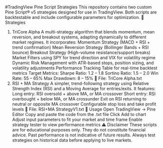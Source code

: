 #TradingView Pine Script Strategies
This repository contains two custom Pine Script® v5 strategies designed for use in TradingView. Both scripts are backtestable and include configurable parameters for optimization.
📂 Strategies
1. TriCore Alpha
A multi-strategy algorithm that blends momentum, mean reversion, and breakout systems, adapting dynamically to different market regimes.
It incorporates:
Momentum Strategy (MACD + RSI + trend confirmation)
Mean Reversion Strategy (Bollinger Bands + RSI bounce)
Breakout Strategy (High-volume resistance/support breaks)
Market Filters using SPY for trend direction and VIX for volatility regime
Dynamic Risk Management with ATR-based stops, position sizing, and volatility adjustments
Performance Tracking Table for real-time backtest metrics
Target Metrics:
Sharpe Ratio: 1.2 – 1.8
Sortino Ratio: 1.5 – 2.0
Win Rate: 55 – 65%
Max Drawdown: 8 – 15%
📄 File: TriCore Alpha.txt
2. RSI + MA Strategy
A simpler, trend-following strategy using Relative Strength Index (RSI) and a Moving Average for entries/exits.
It features:
Long entry: RSI oversold + above MA, or MA crossover
Short entry: RSI overbought + below MA, or MA crossunder
Exit on RSI returning to neutral or opposite MA crossover
Configurable stop loss and take profit levels
📄 File: RSI+MA StrategyV1.txt
🚀 Usage
Open TradingView → Pine Editor
Copy and paste the code from the .txt file
Click Add to chart
Adjust input parameters to fit your market and time frame
Enable strategy tester to view performance metrics
⚠️ Disclaimer
These scripts are for educational purposes only. They do not constitute financial advice.
Past performance is not indicative of future results.
Always test strategies on historical data before applying to live markets.
